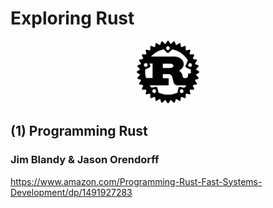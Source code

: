# Exploring Rust

<p align='center'>
    <img src='./assets/rust-logo.png' alt='Rust' width="100" height="100" />
</p>

## (1) Programming Rust
### Jim Blandy & Jason Orendorff

https://www.amazon.com/Programming-Rust-Fast-Systems-Development/dp/1491927283

